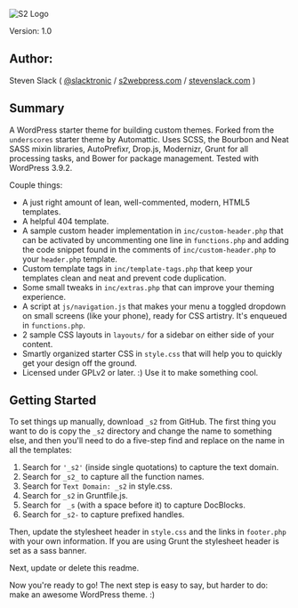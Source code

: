 ![S2 Logo](http://s2webpress.com/s2-images/S2-WordPress-Starter-theme.png "S2 WordPress Starter Theme")

Version: 1.0

## Author:

Steven Slack ( [@slacktronic](http://twitter.com/slacktronic) / [s2webpress.com](http://www.s2webpress.com.com) / [stevenslack.com](http://www.stevenslack.com) )

## Summary

A WordPress starter theme for building custom themes. Forked from the `underscores` starter theme by Automattic. Uses SCSS, the Bourbon and Neat SASS mixin libraries, AutoPrefixr, Drop.js, Modernizr, Grunt for all processing tasks, and Bower for package management. Tested with WordPress 3.9.2.

Couple things:

* A just right amount of lean, well-commented, modern, HTML5 templates.
* A helpful 404 template.
* A sample custom header implementation in `inc/custom-header.php` that can be activated by uncommenting one line in `functions.php` and adding the code snippet found in the comments of `inc/custom-header.php` to your `header.php` template.
* Custom template tags in `inc/template-tags.php` that keep your templates clean and neat and prevent code duplication.
* Some small tweaks in `inc/extras.php` that can improve your theming experience.
* A script at `js/navigation.js` that makes your menu a toggled dropdown on small screens (like your phone), ready for CSS artistry. It's enqueued in `functions.php`.
* 2 sample CSS layouts in `layouts/` for a sidebar on either side of your content.
* Smartly organized starter CSS in `style.css` that will help you to quickly get your design off the ground.
* Licensed under GPLv2 or later. :) Use it to make something cool.

Getting Started
---------------

To set things up manually, download `_s2` from GitHub. The first thing you want to do is copy the `_s2` directory and change the name to something else, and then you'll need to do a five-step find and replace on the name in all the templates:

1. Search for `'_s2'` (inside single quotations) to capture the text domain.
2. Search for `_s2_` to capture all the function names.
3. Search for `Text Domain: _s2` in style.css.
4. Search for `_s2` in Gruntfile.js.
5. Search for <code>&nbsp;_s</code> (with a space before it) to capture DocBlocks.
6. Search for `_s2-` to capture prefixed handles.

Then, update the stylesheet header in `style.css` and the links in `footer.php` with your own information. If you are using Grunt the stylesheet header is set as a sass banner.

Next, update or delete this readme. 

Now you're ready to go! The next step is easy to say, but harder to do: make an awesome WordPress theme. :)
